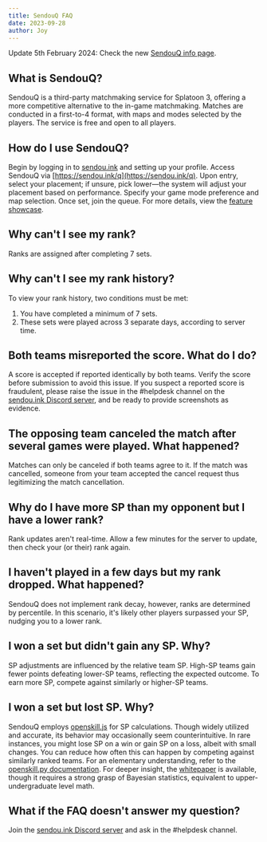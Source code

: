 ```yaml
---
title: SendouQ FAQ
date: 2023-09-28
author: Joy
---
```


Update 5th February 2024: Check the new [SendouQ info page](https://sendou.ink/q/info).

## What is SendouQ?

SendouQ is a third-party matchmaking service for Splatoon 3, offering a more competitive alternative to the in-game matchmaking. Matches are conducted in a first-to-4 format, with maps and modes selected by the players. The service is free and open to all players.

## How do I use SendouQ?

Begin by logging in to [sendou.ink](https://sendou.ink) and setting up your profile. Access SendouQ via [https://sendou.ink/q](https://sendou.ink/q). Upon entry, select your placement; if unsure, pick lower—the system will adjust your placement based on performance. Specify your game mode preference and map selection. Once set, join the queue. For more details, view the [feature showcase](https://www.youtube.com/watch?v=XIRNcTFDYzA).

## Why can't I see my rank?

Ranks are assigned after completing 7 sets.

## Why can't I see my rank history?

To view your rank history, two conditions must be met:

1. You have completed a minimum of 7 sets.
2. These sets were played across 3 separate days, according to server time.

## Both teams misreported the score. What do I do?

A score is accepted if reported identically by both teams. Verify the score before submission to avoid this issue. If you suspect a reported score is fraudulent, please raise the issue in the #helpdesk channel on the [sendou.ink Discord server](https://discord.gg/sendou), and be ready to provide screenshots as evidence.

## The opposing team canceled the match after several games were played. What happened?

Matches can only be canceled if both teams agree to it. If the match was cancelled, someone from your team accepted the cancel request thus legitimizing the match cancellation.

## Why do I have more SP than my opponent but I have a lower rank?

Rank updates aren't real-time. Allow a few minutes for the server to update, then check your (or their) rank again.

## I haven't played in a few days but my rank dropped. What happened?

SendouQ does not implement rank decay, however, ranks are determined by percentile. In this scenario, it's likely other players surpassed your SP, nudging you to a lower rank.

## I won a set but didn't gain any SP. Why?

SP adjustments are influenced by the relative team SP. High-SP teams gain fewer points defeating lower-SP teams, reflecting the expected outcome. To earn more SP, compete against similarly or higher-SP teams.

## I won a set but lost SP. Why?

SendouQ employs [openskill.js](https://github.com/philihp/openskill.js) for SP calculations. Though widely utilized and accurate, its behavior may occasionally seem counterintuitive. In rare instances, you might lose SP on a win or gain SP on a loss, albeit with small changes. You can reduce how often this can happen by competing against similarly ranked teams. For an elementary understanding, refer to the [openskill.py documentation](https://openskill.me/en/stable/manual.html). For deeper insight, the [whitepaper](https://www.csie.ntu.edu.tw/~cjlin/papers/online_ranking/online_journal.pdf) is available, though it requires a strong grasp of Bayesian statistics, equivalent to upper-undergraduate level math.

## What if the FAQ doesn't answer my question?

Join the [sendou.ink Discord server](https://discord.gg/sendou) and ask in the #helpdesk channel.
